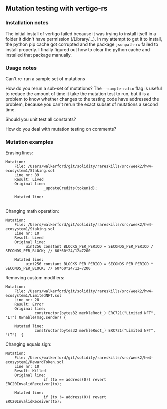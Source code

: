 ## Mutation testing with vertigo-rs

### Installation notes

The initial install of vertigo failed because it was trying to install itself in a folder it didn't have permission (/Library/...).  In my attempt to get it to install, the python pip cache got corrupted and the package `jsonpath-rw` failed to install properly.  I finally figured out how to clear the python cache and installed that package manually.

### Usage notes

Can't re-run a sample set of mutations

How do you rerun a sub-set of mutations?  The `--sample-ratio` flag is useful to reduce the amount of time it take the mutation test to run, but it is a problem to know whether changes to the testing code have addressed the problem, because you can't rerun the exact subset of mutations a second time.

Should you unit test all constants?

How do you deal with mutation testing on comments?


### Mutation examples

Erasing lines:

```
Mutation:
    File: /Users/walkerford/git/solidity/rareskills/src/week2/hw4-ecosystem1/Staking.sol
    Line nr: 89
    Result: Lived
    Original line:
                 _updateCredits(tokenId);

    Mutated line:
                 
```

Changing math operation:

```
Mutation:
    File: /Users/walkerford/git/solidity/rareskills/src/week2/hw4-ecosystem1/Staking.sol
    Line nr: 10
    Result: Lived
    Original line:
         uint256 constant BLOCKS_PER_PERIOD = SECONDS_PER_PERIOD / SECONDS_PER_BLOCK; // 60*60*24/12=7200

    Mutated line:
         uint256 constant BLOCKS_PER_PERIOD = SECONDS_PER_PERIOD * SECONDS_PER_BLOCK; // 60*60*24/12=7200
```

Removing custom modifiers:

```
Mutation:
    File: /Users/walkerford/git/solidity/rareskills/src/week2/hw4-ecosystem1/LimitedNFT.sol
    Line nr: 28
    Result: Error
    Original line:
             constructor(bytes32 merkleRoot_) ERC721("Limited NFT", "LT") Ownable(msg.sender) { 

    Mutated line:
             constructor(bytes32 merkleRoot_) ERC721("Limited NFT", "LT")  { 
```

Changing equals sign:

```
Mutation:
    File: /Users/walkerford/git/solidity/rareskills/src/week2/hw4-ecosystem1/RewardToken.sol
    Line nr: 10
    Result: Killed
    Original line:
                 if (to == address(0)) revert ERC20InvalidReceiver(to);

    Mutated line:
                 if (to != address(0)) revert ERC20InvalidReceiver(to);
```

